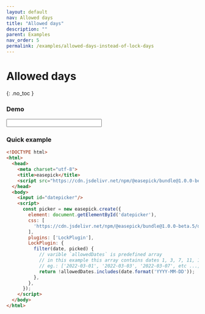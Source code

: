 ```yaml
---
layout: default
nav: Allowed days
title: "Allowed days"
description: ""
parent: Examples
nav_order: 5
permalink: /examples/allowed-days-instead-of-lock-days
---
```


# Allowed days
{: .no_toc }

### Demo

<input id="eg-allowed-days" class="form-control demo-wrapper" data-cfg="egalloweddays" style="width: 250px;"/>


### Quick example

```html
<!DOCTYPE html>
<html>
  <head>
    <meta charset="utf-8">
    <title>easepick</title>
    <script src="https://cdn.jsdelivr.net/npm/@easepick/bundle@1.0.0-beta.5/dist/index.umd.min.js"></script>
  </head>
  <body>
    <input id="datepicker"/>
    <script>
      const picker = new easepick.create({
        element: document.getElementById('datepicker'),
        css: [
          'https://cdn.jsdelivr.net/npm/@easepick/bundle@1.0.0-beta.5/dist/index.css',
        ],
        plugins: ['LockPlugin'],
        LockPlugin: {
          filter(date, picked) {
            // varible `allowedDates` is predefined array
            // in this example this array contains dates 1, 3, 7, 11, 17, 21 of current month
            // eg.: ['2022-03-01', '2022-03-03', '2022-03-07', etc ...]
            return !allowedDates.includes(date.format('YYYY-MM-DD'));
          },
        },
      });
    </script>
  </body>
</html>
```